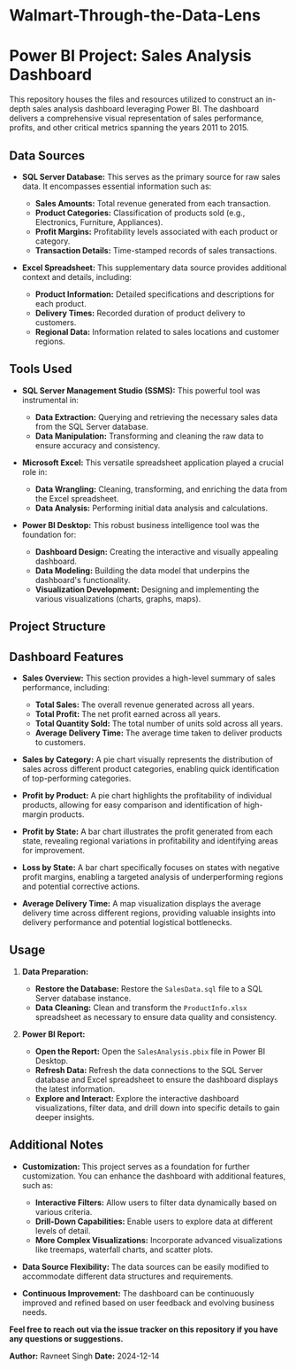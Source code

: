 # Walmart-Through-the-Data-Lens

# Power BI Project: Sales Analysis Dashboard

This repository houses the files and resources utilized to construct an in-depth sales analysis dashboard leveraging Power BI. The dashboard delivers a comprehensive visual representation of sales performance, profits, and other critical metrics spanning the years 2011 to 2015.

## Data Sources

* **SQL Server Database:** This serves as the primary source for raw sales data. It encompasses essential information such as:
    * **Sales Amounts:** Total revenue generated from each transaction.
    * **Product Categories:** Classification of products sold (e.g., Electronics, Furniture, Appliances).
    * **Profit Margins:** Profitability levels associated with each product or category.
    * **Transaction Details:** Time-stamped records of sales transactions.

* **Excel Spreadsheet:** This supplementary data source provides additional context and details, including:
    * **Product Information:** Detailed specifications and descriptions for each product.
    * **Delivery Times:** Recorded duration of product delivery to customers.
    * **Regional Data:** Information related to sales locations and customer regions.

## Tools Used

* **SQL Server Management Studio (SSMS):** This powerful tool was instrumental in:
    * **Data Extraction:** Querying and retrieving the necessary sales data from the SQL Server database.
    * **Data Manipulation:** Transforming and cleaning the raw data to ensure accuracy and consistency.

* **Microsoft Excel:** This versatile spreadsheet application played a crucial role in:
    * **Data Wrangling:** Cleaning, transforming, and enriching the data from the Excel spreadsheet.
    * **Data Analysis:** Performing initial data analysis and calculations.

* **Power BI Desktop:** This robust business intelligence tool was the foundation for:
    * **Dashboard Design:** Creating the interactive and visually appealing dashboard.
    * **Data Modeling:** Building the data model that underpins the dashboard's functionality.
    * **Visualization Development:** Designing and implementing the various visualizations (charts, graphs, maps).

## Project Structure

## Dashboard Features

* **Sales Overview:** This section provides a high-level summary of sales performance, including:
    * **Total Sales:** The overall revenue generated across all years.
    * **Total Profit:** The net profit earned across all years.
    * **Total Quantity Sold:** The total number of units sold across all years.
    * **Average Delivery Time:** The average time taken to deliver products to customers.

* **Sales by Category:** A pie chart visually represents the distribution of sales across different product categories, enabling quick identification of top-performing categories.

* **Profit by Product:** A pie chart highlights the profitability of individual products, allowing for easy comparison and identification of high-margin products.

* **Profit by State:** A bar chart illustrates the profit generated from each state, revealing regional variations in profitability and identifying areas for improvement.

* **Loss by State:** A bar chart specifically focuses on states with negative profit margins, enabling a targeted analysis of underperforming regions and potential corrective actions.

* **Average Delivery Time:** A map visualization displays the average delivery time across different regions, providing valuable insights into delivery performance and potential logistical bottlenecks.

## Usage

1. **Data Preparation:**
    * **Restore the Database:** Restore the `SalesData.sql` file to a SQL Server database instance.
    * **Data Cleaning:** Clean and transform the `ProductInfo.xlsx` spreadsheet as necessary to ensure data quality and consistency.

2. **Power BI Report:**
    * **Open the Report:** Open the `SalesAnalysis.pbix` file in Power BI Desktop.
    * **Refresh Data:** Refresh the data connections to the SQL Server database and Excel spreadsheet to ensure the dashboard displays the latest information.
    * **Explore and Interact:** Explore the interactive dashboard visualizations, filter data, and drill down into specific details to gain deeper insights.

## Additional Notes

* **Customization:** This project serves as a foundation for further customization. You can enhance the dashboard with additional features, such as:
    * **Interactive Filters:** Allow users to filter data dynamically based on various criteria.
    * **Drill-Down Capabilities:** Enable users to explore data at different levels of detail.
    * **More Complex Visualizations:** Incorporate advanced visualizations like treemaps, waterfall charts, and scatter plots.

* **Data Source Flexibility:** The data sources can be easily modified to accommodate different data structures and requirements.

* **Continuous Improvement:** The dashboard can be continuously improved and refined based on user feedback and evolving business needs.

**Feel free to reach out via the issue tracker on this repository if you have any questions or suggestions.**

**Author:** Ravneet Singh
**Date:** 2024-12-14
